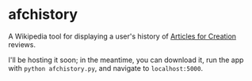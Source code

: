 # afchistory
A Wikipedia tool for displaying a user's history of [Articles for Creation](https://en.wikipedia.org/wiki/Wikipedia:WikiProject_Articles_for_creation) reviews.

I'll be hosting it soon; in the meantime, you can download it, run the app with `python afchistory.py`, and navigate to `localhost:5000`.
